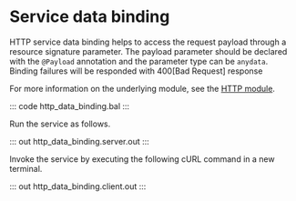 # Service data binding

HTTP service data binding helps to access the request payload through a resource signature parameter. The payload
parameter should be declared with the `@Payload` annotation and the  parameter type can be `anydata`. Binding failures will be responded with 400[Bad Request] response

For more information on the underlying module, see the [HTTP module](https://lib.ballerina.io/ballerina/http/latest/).

::: code http_data_binding.bal :::

Run the service as follows.

::: out http_data_binding.server.out :::

Invoke the service by executing the following cURL command in a new terminal.

::: out http_data_binding.client.out :::
